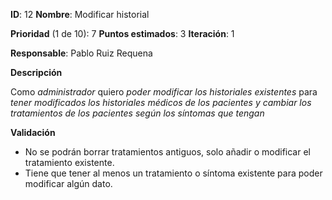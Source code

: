 **ID**: 12 **Nombre**: Modificar historial

**Prioridad** (1 de 10): 7 **Puntos estimados**: 3 **Iteración**: 1

**Responsable**: Pablo Ruiz Requena

**Descripción**

Como *administrador* quiero *poder modificar los historiales existentes* para *tener modificados los historiales médicos de los pacientes y cambiar los tratamientos de los pacientes según los síntomas que tengan*

**Validación**
  * No se podrán borrar tratamientos antiguos, solo añadir o modificar el tratamiento existente.
  * Tiene que tener al menos un tratamiento o síntoma existente para poder modificar algún dato.
